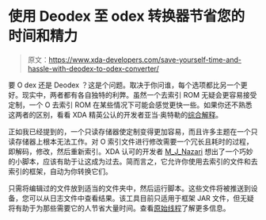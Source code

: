 # 使用 Deodex 至 odex 转换器节省您的时间和精力

> 原文：<https://www.xda-developers.com/save-yourself-time-and-hassle-with-deodex-to-odex-converter/>

要 O dex 还是 Deodex ？这是个问题。取决于你问谁，每个选项都比另一个更好。现实中，两者都有各自独特的利弊。虽然一个去索引 ROM 无疑会更容易接受定制，一个 O 去索引 ROM 在某些情况下可能会感觉更快一些。如果你还不熟悉这两者的区别，看看 XDA 精英公认的开发者亚当·奥特勒的[综合解释](http://www.youtube.com/watch?v=Y_FmiVhC2Jw)。

正如我已经提到的，一个只读存储器使定制变得更加容易，而且许多主题在一个只读存储器上根本无法工作。对 O 索引文件进行修改需要一个冗长且耗时的过程，即解码，修改，然后重新索引。XDA 认可的开发者 [M_J_Nazari](http://forum.xda-developers.com/member.php?u=2744627) 想出了一个巧妙的小脚本，应该有助于让这成为过去。简而言之，它允许你使用去索引的文件和去索引的框架，自动为你转换它们。

只需将编辑过的文件放到适当的文件夹中，然后运行脚本。这些文件将被推送到设备，您可以从日志文件中查看结果。该工具目前只适用于框架 JAR 文件，但无疑将有助于为那些需要它的人节省大量时间。查看[原始线程](http://forum.xda-developers.com/showthread.php?t=2182919)了解更多信息。